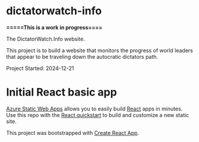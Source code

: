 # dictatorwatch-info

**=====This is a work in progress====**

The DictatorWatch.Info website.

This project is to build a website that monitors the progress of world leaders that appear to be traveling down the autocratic dictators path.

Project Started: 2024-12-21

# Initial React basic app

[Azure Static Web Apps](https://docs.microsoft.com/azure/static-web-apps/overview) allows you to easily build [React](https://reactjs.org/) apps in minutes. Use this repo with the [React quickstart](https://docs.microsoft.com/azure/static-web-apps/getting-started?tabs=react) to build and customize a new static site.

This project was bootstrapped with [Create React App](https://github.com/facebook/create-react-app).

